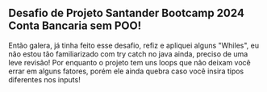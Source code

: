 ## Desafio de Projeto Santander Bootcamp 2024 Conta Bancaria sem POO!
Então galera, já tinha feito esse desafio, refiz e apliquei alguns "Whiles", eu não estou tão familiarizado com try catch no java ainda, preciso de uma leve revisão! Por enquanto o projeto tem uns loops que não deixam você errar em alguns fatores, porém ele ainda quebra caso você insira tipos diferentes nos inputs!
